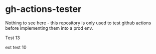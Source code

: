 # gh-actions-tester
Nothing to see here - this repository is only used to test github actions before implementing them into a prod env.

Test 13

ext test 10
